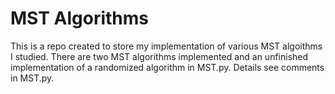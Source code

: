 # MST Algorithms
This is a repo created to store my implementation of various MST algoithms I studied. 
There are two MST algorithms implemented  and an unfinished implementation of a randomized algorithm in MST.py.
Details see comments in MST.py. 

